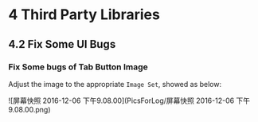 # 4 Third Party Libraries

## 4.2 Fix Some UI Bugs

### Fix Some bugs of Tab Button Image

Adjust the image to the appropriate `Image Set`, showed as below:

![屏幕快照 2016-12-06 下午9.08.00](PicsForLog/屏幕快照 2016-12-06 下午9.08.00.png)